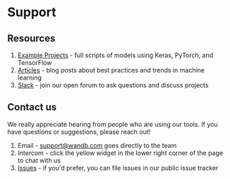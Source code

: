 # Support

## Resources

1. [Example Projects](https://github.com/charlesfrye/docs-box/tree/62d9038f970341b063901adb4364344e016c610f/examples.md) - full scripts of models using Keras, PyTorch, and TensorFlow
2. [Articles](https://www.wandb.com/articles) - blog posts about best practices and trends in machine learning
3. [Slack](http://wandb.me/slack) - join our open forum to ask questions and discuss projects

## Contact us

We really appreciate hearing from people who are using our tools. If you have questions or suggestions, please reach out!

1. Email - support@wandb.com goes directly to the team
2. Intercom - click the yellow widget in the lower right corner of the page to chat with us
3. [Issues](https://github.com/wandb/client) - if you'd prefer, you can file issues in our public issue tracker

